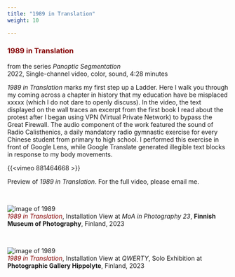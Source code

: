 ```yaml
---
title: "1989 in Translation"
weight: 10

---
```


### **<span style="color: #850000;">1989 in Translation</span>**


from the series *Panoptic Segmentation*    
2022, Single-channel video, color, sound, 4:28 minutes  

*1989 in Translation* marks my first step up a Ladder. Here I walk you through my coming across a chapter in history that my education have be misplaced xxxxx (which I do not dare to openly discuss). In the video, the text displayed on the wall traces an excerpt from the first book I read about the protest after I began using VPN (Virtual Private Network) to bypass the Great Firewall. The audio component of the work featured the sound of Radio Calisthenics, a daily mandatory radio gymnastic exercise for every Chinese student from primary to high school. I performed this exercise in front of Google Lens, while Google Translate generated illegible text blocks in response to my body movements.



{{<vimeo 881464668 >}}

Preview of *1989 in Translation*. For the full video, please email me.


<p>&nbsp;</p>


![image of 1989](/images/QWERTY/W/1989-install.jpg)  
*<span style="color: #850000;">1989 in Translation</span>*, Installation View at *MoA in Photography 23*, **Finnish Museum of Photography**, Finland, 2023   
<p>&nbsp;</p>

![image of 1989](/images/Hippolyte/hippolyte-1989.jpg)  
*<span style="color: #850000;">1989 in Translation</span>*, Installation View at *QWERTY*, Solo Exhibition at **Photographic Gallery Hippolyte**, Finland, 2023

  

